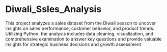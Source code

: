 # Diwali_Ssles_Analysis
This project analyzes a sales dataset from the Diwali season to uncover insights on sales performance, customer behavior, and product trends. Utilizing Python, the analysis includes data cleaning, visualization, and comprehensive examination to answer key questions and provide valuable insights for strategic business decisions and growth assessment
